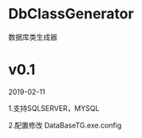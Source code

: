 # DbClassGenerator
数据库类生成器

# v0.1  

2019-02-11

1.支持SQLSERVER，MYSQL

2.配置修改 DataBaseTG.exe.config
